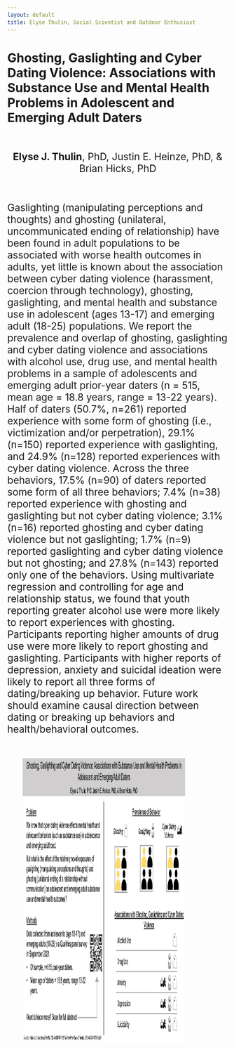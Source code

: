 ```yaml
---
layout: default
title: Elyse Thulin, Social Scientist and Outdoor Enthusiast
---
```

<div class="blurb">      
<h1> Ghosting, Gaslighting and Cyber Dating Violence: Associations with Substance Use and Mental Health Problems in Adolescent and Emerging Adult Daters </h1>
<br><p style="font-size:160%; text-align:center;"> <b> Elyse J. Thulin</b>, PhD, Justin E. Heinze, PhD, & Brian Hicks, PhD</p>
<br><p style="font-size:160%; text-align:left;">Gaslighting (manipulating perceptions and thoughts) and ghosting (unilateral, uncommunicated ending of relationship) have been found in adult populations to be associated with worse health outcomes in adults, yet little is known about the association between cyber dating violence (harassment, coercion through technology), ghosting, gaslighting, and mental health and substance use in adolescent (ages 13-17) and emerging adult (18-25) populations. We report the prevalence and overlap of ghosting, gaslighting and cyber dating violence and associations with alcohol use, drug use, and mental health problems in a sample of adolescents and emerging adult prior-year daters (n = 515, mean age = 18.8 years, range = 13-22 years). Half of daters (50.7%, n=261) reported experience with some form of ghosting (i.e., victimization and/or perpetration), 29.1% (n=150) reported experience with gaslighting, and 24.9% (n=128) reported experiences with cyber dating violence. Across the three behaviors, 17.5% (n=90) of daters reported some form of all three behaviors; 7.4% (n=38) reported experience with ghosting and gaslighting but not cyber dating violence; 3.1% (n=16) reported ghosting and cyber dating violence but not gaslighting; 1.7% (n=9) reported gaslighting and cyber dating violence but not ghosting; and 27.8% (n=143) reported only one of the behaviors. Using multivariate regression and controlling for age and relationship status, we found that youth reporting greater alcohol use were more likely to report experiences with ghosting. Participants reporting higher amounts of drug use were more likely to report ghosting and gaslighting. Participants with higher reports of depression, anxiety and suicidal ideation were likely to report all three forms of dating/breaking up behavior. Future work should examine causal direction between dating or breaking up behaviors and health/behavioral outcomes. </p>
<br> <p style="margin-left: 2.5em;padding: 0 7em 2em 0;border-width: 2px;"> 
<img src="Silverman_GhostGasCyberDV_clean.png" alt="text descriptor" class="center" width="1150" height="647"> 		
</p>
